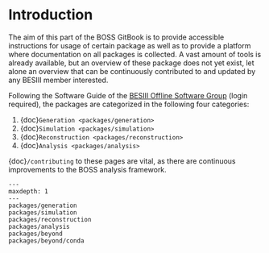 # Introduction

The aim of this part of the BOSS GitBook is to provide accessible instructions
for usage of certain package as well as to provide a platform where
documentation on all packages is collected. A vast amount of tools is already
available, but an overview of these package does not yet exist, let alone an
overview that can be continuously contributed to and updated by any BESIII
member interested.

Following the Software Guide of the
[BESIII Offline Software Group](https://docbes3.ihep.ac.cn/~offlinesoftware/index.php/Main_Page)
(login required), the packages are categorized in the following four
categories:

1. {doc}`Generation <packages/generation>`
2. {doc}`Simulation <packages/simulation>`
3. {doc}`Reconstruction <packages/reconstruction>`
4. {doc}`Analysis <packages/analysis>`

{doc}`/contributing` to these pages are vital, as there are continuous
improvements to the BOSS analysis framework.

```{toctree}
---
maxdepth: 1
---
packages/generation
packages/simulation
packages/reconstruction
packages/analysis
packages/beyond
packages/beyond/conda
```
